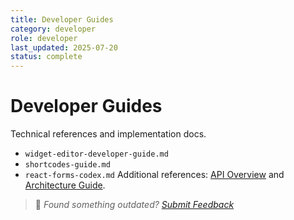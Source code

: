 ```yaml
---
title: Developer Guides
category: developer
role: developer
last_updated: 2025-07-20
status: complete
---
```


# Developer Guides

Technical references and implementation docs.

- `widget-editor-developer-guide.md`
- `shortcodes-guide.md`
- `react-forms-codex.md`
Additional references: [API Overview](../api/README.md) and [Architecture Guide](../architecture/dev-structure.md).

> 💬 *Found something outdated? [Submit Feedback](../feedback.md)*
